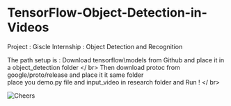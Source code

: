 # TensorFlow-Object-Detection-in-Videos

Project : Giscle Internship : Object Detection and Recognition 

The path setup is :
Download tensorflow\models from Github and place it in a object_detection folder </ br>
Then download protoc from google/proto/release and place it it same folder </br>
place you demo.py file and input_video in research folder and Run ! </ br>

![Cheers](https://github.com/RoshanADK/TensorFlow-Object-Detection-in-Videos/blob/master/Cars%20Detect.gif)
